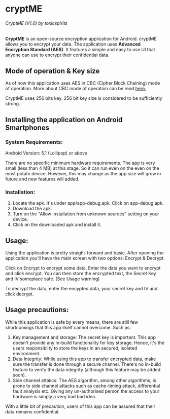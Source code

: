 # cryptME 
######  CryptME (V1.0) by toxicspirits
**CryptME** is an open-source encryption application for Android. cryptME allows you to encrypt your data. The application uses **Advanced Encryption Standard (AES)**. It features a simple and easy to use UI that anyone can use to encrypt their confidential data. 


## Mode of operation & Key size 

As of now this application uses AES in CBC (Cipher Block Chaining) mode of operation. More about CBC mode of operation can be read [here.](https://en.wikipedia.org/wiki/Block_cipher_mode_of_operation#Cipher_block_chaining_%28CBC%29) 

CryptME uses 256 bits key. 256 bit key size is considered to be sufficiently strong.

## Installing the application on Android Smartphones
### System Requirements: 
Android Version: 5.1 (Lollipop) or above

There are no specific minimum hardware requirements. The app is very small (less than 4 MB) at this stage. So it can run even on the even on the most potato device. However, this may change as the app size will grow in future and new features will added. 

### Installation:
1. Locate the apk. It's under app/app-debug.apk. Click on app-debug.apk.
2. Download the apk. 
3. Turn on the "Allow installation from unknown sources" setting on your device.
4. Click on the downloaded apk and install it. 

## Usage:

Using the application is pretty straight-forward and basic. After opening the application you'll have the main screen with two options: Encrypt & Decrypt.

Click on Encrypt to encrypt some data. Enter the data you want to encrypt and click encrypt. You can then store the encrypted text, the Secret Key and IV someplace safe. (See Usage warning)

To decrypt the data, enter the encypted data, your secret key and IV and click decrypt. 

## Usage precautions:

While this application is safe by every means, there are still few shortcomings that this app itself cannot overcome. Such as:

1. Key management and storage: The secret key is important. This app doesn't provide any in-build functionality for key storage. Hence, it's the users responsibilty to store the keys in an secured, isolated environment.
2. Data Integrity: While using this app to transfer encrypted data, make sure the transfer is done through a secure channel. There's no in-build feature to verify the data integrity (although this feature may be added soon).
3. Side channel attakcs: The AES algorithm, among other algorithms, is prone to side channel attacks such as cache-timing attack, differential fault analysis etc. Giving any un-authorised person the access to your hardware is simply a very bad bad idea.

With a little bit of precaution, users of this app can be assured that their data remains confidential.
